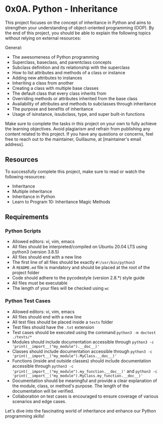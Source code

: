 # 0x0A. Python - Inheritance

This project focuses on the concept of inheritance in Python and aims to strengthen your understanding of object-oriented programming (OOP). By the end of this project, you should be able to explain the following topics without relying on external resources:

General:
- The awesomeness of Python programming
- Superclass, baseclass, and parentclass concepts
- Subclass definition and its relationship with the superclass
- How to list attributes and methods of a class or instance
- Adding new attributes to instances
- Inheriting a class from another
- Creating a class with multiple base classes
- The default class that every class inherits from
- Overriding methods or attributes inherited from the base class
- Availability of attributes and methods to subclasses through inheritance
- The purpose and benefits of inheritance
- Usage of isinstance, issubclass, type, and super built-in functions

Make sure to complete the tasks in this project on your own to fully achieve the learning objectives. Avoid plagiarism and refrain from publishing any content related to this project. If you have any questions or concerns, feel free to reach out to the maintainer, Guillaume, at [maintainer's email address].

## Resources
To successfully complete this project, make sure to read or watch the following resources:

- Inheritance
- Multiple inheritance
- Inheritance in Python
- Learn to Program 10: Inheritance Magic Methods

## Requirements
### Python Scripts
- Allowed editors: vi, vim, emacs
- All files should be interpreted/compiled on Ubuntu 20.04 LTS using python3 (version 3.8.5)
- All files should end with a new line
- The first line of all files should be exactly `#!/usr/bin/python3`
- A `README.md` file is mandatory and should be placed at the root of the project folder
- Code should adhere to the pycodestyle (version 2.8.*) style guide
- All files must be executable
- The length of your files will be checked using `wc`

### Python Test Cases
- Allowed editors: vi, vim, emacs
- All files should end with a new line
- All test files should be placed inside a `tests` folder
- Test files should have the `.txt` extension
- Test cases should be executed using the command `python3 -m doctest ./tests/*`
- Modules should include documentation accessible through `python3 -c 'print(__import__("my_module").__doc__)'`
- Classes should include documentation accessible through `python3 -c 'print(__import__("my_module").MyClass.__doc__)'`
- Functions (inside and outside classes) should include documentation accessible through `python3 -c 'print(__import__("my_module").my_function.__doc__)'` and `python3 -c 'print(__import__("my_module").MyClass.my_function.__doc__)'`
- Documentation should be meaningful and provide a clear explanation of the module, class, or method's purpose. The length of the documentation will be verified.
- Collaboration on test cases is encouraged to ensure coverage of various scenarios and edge cases.

Let's dive into the fascinating world of inheritance and enhance our Python programming skills!
